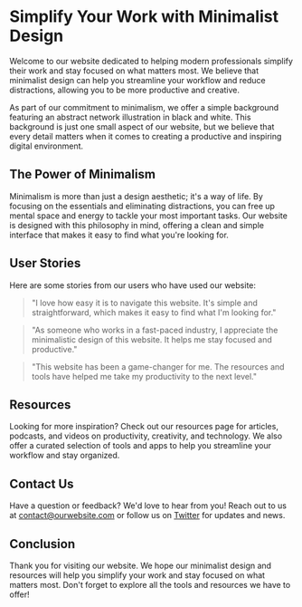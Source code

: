 <!--font:Poppins-->

# Simplify Your Work with Minimalist Design

Welcome to our website dedicated to helping modern professionals simplify their work and stay focused on what matters most. We believe that minimalist design can help you streamline your workflow and reduce distractions, allowing you to be more productive and creative.

As part of our commitment to minimalism, we offer a simple background featuring an abstract network illustration in black and white. This background is just one small aspect of our website, but we believe that every detail matters when it comes to creating a productive and inspiring digital environment.

## The Power of Minimalism

Minimalism is more than just a design aesthetic; it's a way of life. By focusing on the essentials and eliminating distractions, you can free up mental space and energy to tackle your most important tasks. Our website is designed with this philosophy in mind, offering a clean and simple interface that makes it easy to find what you're looking for.

## User Stories

Here are some stories from our users who have used our website:

> "I love how easy it is to navigate this website. It's simple and straightforward, which makes it easy to find what I'm looking for."

> "As someone who works in a fast-paced industry, I appreciate the minimalistic design of this website. It helps me stay focused and productive."

> "This website has been a game-changer for me. The resources and tools have helped me take my productivity to the next level."

## Resources

Looking for more inspiration? Check out our resources page for articles, podcasts, and videos on productivity, creativity, and technology. We also offer a curated selection of tools and apps to help you streamline your workflow and stay organized.

## Contact Us

Have a question or feedback? We'd love to hear from you! Reach out to us at [contact@ourwebsite.com](mailto:contact@ourwebsite.com) or follow us on [Twitter](#) for updates and news.

## Conclusion

Thank you for visiting our website. We hope our minimalist design and resources will help you simplify your work and stay focused on what matters most. Don't forget to explore all the tools and resources we have to offer!

<!--

Write me content for website with wallpaper which alt text is:

"A wallpaper with a simple illustration of an abstract network, in a minimal color palette of black and white."

The name/title of the page should not be 1:1 copy of the alt text but rather a real content of the website which is using this wallpaper.

- Use markdown format 
- Start with heading
- Heading should be short and concise
- The content should look like a real website 
- The website should not be about the wallpaper, wallpaper is just a related background
- Heading should be contain work "wallpaper" or "background"
- Include real sections like references, contact, user stories, etc. use things relevant to the page purpose.
- Feel free to use structure like headings, bullets, numbering, blockquotes, paragraphs, horizontal lines, etc.
- You can use formatting like bold or _italic_
- You can include UTF-8 emojis
- Links should be only #hash anchors (and you can refer to the document itself)
- Do not include images


---


# Networked: A Minimalist Wallpaper for the Modern Workplace

Welcome to Networked, a website dedicated to providing resources and inspiration for modern professionals. Our goal is to help you stay connected, productive, and inspired in your work and life.

As part of our commitment to minimalist design, we are proud to offer a simple yet striking wallpaper featuring an abstract network illustration in black and white. This wallpaper is perfect for anyone looking to add a touch of sophistication to their digital workspace without overwhelming their senses.

## About the Wallpaper

Our wallpaper features a clean and minimalistic design, with a simple illustration of an abstract network. The black and white color palette adds a touch of elegance and professionalism, making it the perfect choice for any modern workspace.

We understand that your digital workspace is an extension of your personality and style, which is why we offer a variety of wallpapers to suit different tastes and preferences. Whether you prefer bold colors or subtle patterns, we have something for everyone.

## User Stories

Here are some stories from our users who have downloaded our wallpaper:

> "I love the simplicity of this wallpaper. It's not too distracting, but it still adds a nice touch to my desktop."

> "I'm always on the lookout for new wallpapers to keep my workspace fresh and inspiring. This one definitely fits the bill."

> "As someone who works in tech, I appreciate the nod to networks and connectivity in this wallpaper. It's a subtle reminder of what I do every day."

## Resources

Looking for more inspiration? Check out our resources page for articles, podcasts, and videos on productivity, creativity, and technology. We also offer a curated selection of tools and apps to help you streamline your workflow and stay organized.

## Contact Us

Have a question or feedback? We'd love to hear from you! Reach out to us at [contact@networked.com](mailto:contact@networked.com) or follow us on [Twitter](#) for updates and news.

## Conclusion

Thank you for visiting Networked. We hope our wallpaper and resources will help you stay connected, productive, and inspired in your work and life. Don't forget to download our wallpaper and share it with your friends and colleagues!


---


Heading should not include word "wallpaper". The website should not be about the wallpaper itself, wallpaper is just a related background, rewrite whole content.


---


# The Power of Minimalism: A Website for Modern Professionals

Welcome to our website dedicated to helping modern professionals stay connected, productive, and inspired. As part of our commitment to minimalist design, we offer a simple yet striking background featuring an abstract network illustration in black and white.

## About the Background

Our background features a clean and minimalistic design, with a simple illustration of an abstract network. The black and white color palette adds a touch of elegance and professionalism, making it the perfect choice for any modern workspace.

While the background is just one small aspect of our website, we believe that every detail matters when it comes to creating a productive and inspiring digital environment. That's why we offer a variety of resources and tools to help you streamline your workflow and stay focused on what matters most.

## User Stories

Here are some stories from our users who have used our website:

> "I love how easy it is to navigate this website. It's simple and straightforward, which makes it easy to find what I'm looking for."

> "As someone who works in a fast-paced industry, I appreciate the minimalistic design of this website. It helps me stay focused and productive."

> "This website has been a game-changer for me. The resources and tools have helped me take my productivity to the next level."

## Resources

Looking for more inspiration? Check out our resources page for articles, podcasts, and videos on productivity, creativity, and technology. We also offer a curated selection of tools and apps to help you streamline your workflow and stay organized.

## Contact Us

Have a question or feedback? We'd love to hear from you! Reach out to us at [contact@ourwebsite.com](mailto:contact@ourwebsite.com) or follow us on [Twitter](#) for updates and news.

## Conclusion

Thank you for visiting our website. We hope our background and resources will help you stay connected, productive, and inspired in your work and life. Don't forget to explore all the tools and resources we have to offer!


---


Heading is too long, rewrite whole content.


---


# Streamline Your Workflow with Minimalist Design

Welcome to our website dedicated to helping modern professionals stay connected, productive, and inspired. Our focus is on minimalist design, which we believe can help you streamline your workflow and stay focused on what matters most.

As part of our commitment to minimalism, we offer a simple yet striking background featuring an abstract network illustration in black and white. This background is just one small aspect of our website, but we believe that every detail matters when it comes to creating a productive and inspiring digital environment.

## The Power of Minimalism

Minimalism is more than just a design aesthetic; it's a philosophy that can help you simplify your life and work. By focusing on the essentials and eliminating distractions, you can free up mental space and energy to tackle your most important tasks.

Our website is designed with this philosophy in mind. We offer a clean and simple interface that makes it easy to find what you're looking for. Whether you're searching for resources on productivity, creativity, or technology, we have everything you need to take your skills to the next level.

## User Stories

Here are some stories from our users who have used our website:

> "I love how easy it is to navigate this website. It's simple and straightforward, which makes it easy to find what I'm looking for."

> "As someone who works in a fast-paced industry, I appreciate the minimalistic design of this website. It helps me stay focused and productive."

> "This website has been a game-changer for me. The resources and tools have helped me take my productivity to the next level."

## Resources

Looking for more inspiration? Check out our resources page for articles, podcasts, and videos on productivity, creativity, and technology. We also offer a curated selection of tools and apps to help you streamline your workflow and stay organized.

## Contact Us

Have a question or feedback? We'd love to hear from you! Reach out to us at [contact@ourwebsite.com](mailto:contact@ourwebsite.com) or follow us on [Twitter](#) for updates and news.

## Conclusion

Thank you for visiting our website. We hope our minimalist design and resources will help you stay connected, productive, and inspired in your work and life. Don't forget to explore all the tools and resources we have to offer!


---


Heading is too long, rewrite whole content.


---


# Simplify Your Work with Minimalist Design

Welcome to our website dedicated to helping modern professionals simplify their work and stay focused on what matters most. We believe that minimalist design can help you streamline your workflow and reduce distractions, allowing you to be more productive and creative.

As part of our commitment to minimalism, we offer a simple background featuring an abstract network illustration in black and white. This background is just one small aspect of our website, but we believe that every detail matters when it comes to creating a productive and inspiring digital environment.

## The Power of Minimalism

Minimalism is more than just a design aesthetic; it's a way of life. By focusing on the essentials and eliminating distractions, you can free up mental space and energy to tackle your most important tasks. Our website is designed with this philosophy in mind, offering a clean and simple interface that makes it easy to find what you're looking for.

## User Stories

Here are some stories from our users who have used our website:

> "I love how easy it is to navigate this website. It's simple and straightforward, which makes it easy to find what I'm looking for."

> "As someone who works in a fast-paced industry, I appreciate the minimalistic design of this website. It helps me stay focused and productive."

> "This website has been a game-changer for me. The resources and tools have helped me take my productivity to the next level."

## Resources

Looking for more inspiration? Check out our resources page for articles, podcasts, and videos on productivity, creativity, and technology. We also offer a curated selection of tools and apps to help you streamline your workflow and stay organized.

## Contact Us

Have a question or feedback? We'd love to hear from you! Reach out to us at [contact@ourwebsite.com](mailto:contact@ourwebsite.com) or follow us on [Twitter](#) for updates and news.

## Conclusion

Thank you for visiting our website. We hope our minimalist design and resources will help you simplify your work and stay focused on what matters most. Don't forget to explore all the tools and resources we have to offer!


---


Write me a Google font which is best fitting for the website.

Pick from the list:
- Montserrat
- IBM Plex Sans
- Roboto
- Poppins
- Alegreya
- Playfair Display
- Lato
- Futura
- Lobster
- Orbitron
- Raleway
- Barlow Condensed
- Inter
- Open Sans
- Dancing Script
- Great Vibes
- Exo 2


Write just the font name nothing else.


---


Poppins

-->
